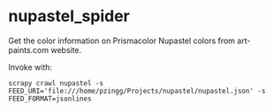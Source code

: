 # nupastel_spider

Get the color information on Prismacolor Nupastel colors from art-paints.com website.

Invoke with:

`scrapy crawl nupastel -s FEED_URI='file:///home/pzingg/Projects/nupastel/nupastel.json' -s FEED_FORMAT=jsonlines`
